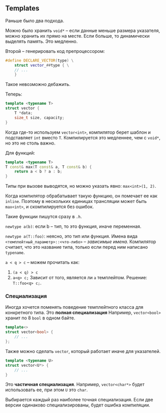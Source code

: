 ## Templates

Раньше было два подхода.

Можно было хранить `void*` – если данные меньше размера указателя, можно хранить их прямо на месте.
Если больше, то динамически выделять память. Это медленно.

Второй – генерировать код препроцессором:
```cpp
#define DECLARE_VECTOR(type) \
    struct vector_##type { \
    // ...
    }
```
Такое невозможно дебажить.

Теперь:
```cpp
template <typename T>
struct vector {
    T *data;
    size_t size, capacity;
}
```

Когда где-то используем `vector<int>`, компилятор берет шаблон и подставляет `int` вместо `T`.
Компилируется это медленнее, чем с `void*`, но это не столь важно.

Для функций:

```cpp
template <typename T>
T const& max(T const& a, T const& b) {
    return a < b ? a : b;
} 
```

Типы при вызове выводятся, но можно указать явно: `max<int>(1, 2)`.

Когда компилятор обрабатывает такую функцию, он помечает ее как `inline`.
Поэтому в нескольких единицах трансляции может быть `max<int>`,
и скомпилируется без ошибок.

Такие функции пишутся сразу в `.h`.


`newtype a(b)`: если b – тип, то это функция, иначе переменная.

`newtype a(T::foo)`: неясно, это тип или функция.
Имена вида `<темплейтный_параметр>::<что-либо>` – _зависимые имена_. 
Компилятор считает, что это название типа, только если перед ним написано `typename`.

`a < q > c` – можем прочитать как:
1. `(a < q) > c`
1. `a<q> c;`
Зависит от того, является ли `a` темплейтом.
Решение: `T::foo<q> c;`.

### Специализация

Иногда хочется поменять поведение темплейтного класса для конкретного типа. Это **полная специализация**
Например, `vector<bool>` хранит по 8 `bool` в одном байте.
```cpp
template<>
struct vector<bool> {
    // ...
};
```

Также можно сделать `vector`, который работает иначе для указателей.
```cpp
template <typename U>
struct vector<U*> {
    // ...
}
```
Это **частичная специализация**. Например, `vector<char*>` будет использовать ее, при этом `U` это `char`.

Выбирается каждый раз наиболее точная специализация. Если две версии одинаково специализированы, будет ошибка компиляции.
